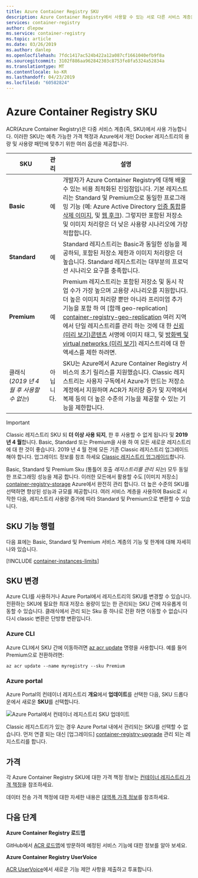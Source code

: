 ```yaml
---
title: Azure Container Registry SKU
description: Azure Container Registry에서 사용할 수 있는 서로 다른 서비스 계층을 비교합니다.
services: container-registry
author: dlepow
ms.service: container-registry
ms.topic: article
ms.date: 03/26/2019
ms.author: danlep
ms.openlocfilehash: 7fdc1417ac524b422a12a087cf1661040efb9f8a
ms.sourcegitcommit: 3102f886aa962842303c8753fe8fa5324a52834a
ms.translationtype: MT
ms.contentlocale: ko-KR
ms.lasthandoff: 04/23/2019
ms.locfileid: "60582824"
---
```

# <a name="azure-container-registry-skus"></a>Azure Container Registry SKU

ACR(Azure Container Registry)은 다중 서비스 계층(즉, SKU)에서 사용 가능합니다. 이러한 SKU는 예측 가능한 가격 책정과 Azure에서 개인 Docker 레지스트리의 용량 및 사용량 패턴에 맞추기 위한 여러 옵션을 제공합니다.

| SKU | 관리 | 설명 |
| --- | :-------: | ----------- |
| **Basic** | 예 | 개발자가 Azure Container Registry에 대해 배울 수 있는 비용 최적화된 진입점입니다. 기본 레지스트리는 Standard 및 Premium으로 동일한 프로그래밍 기능 (예: Azure Active Directory [인증 통합](container-registry-authentication.md#individual-login-with-azure-ad)를 [삭제 이미지][container-registry-delete], 및 [웹 후크][container-registry-webhook]). 그렇지만 포함된 저장소 및 이미지 처리량은 더 낮은 사용량 시나리오에 가장 적합합니다. |
| **Standard** | 예 | Standard 레지스트리는 Basic과 동일한 성능을 제공하되, 포함된 저장소 제한과 이미지 처리량은 더 높습니다. Standard 레지스트리는 대부분의 프로덕션 시나리오 요구를 충족합니다. |
| **Premium** | 예 | Premium 레지스트리는 포함된 저장소 및 동시 작업 수가 가장 높으며 고용량 시나리오를 지원합니다. 더 높은 이미지 처리량 뿐만 아니라 프리미엄 추가 기능을 포함 하 여 [함깨 geo-replication] [ container-registry-geo-replication] 여러 지역에서 단일 레지스트리를 관리 하는 것에 대 한 [신뢰 (미리 보기)콘텐츠](container-registry-content-trust.md) 서명에 이미지 태그, 및 [방화벽 및 virtual networks (미리 보기)](container-registry-vnet.md) 레지스트리에 대 한 액세스를 제한 하려면. |
|  클래식 (*2019 년 4 월 후 사용할 수 없는*) | 아닙니다. | SKU는 Azure에서 Azure Container Registry 서비스의 초기 릴리스를 지원했습니다. Classic 레지스트리는 사용자 구독에서 Azure가 만드는 저장소 계정에서 지원하며 ACR가 처리량 증가 및 지역에서 복제 등의 더 높은 수준의 기능을 제공할 수 있는 기능을 제한합니다. |

> [!IMPORTANT]
> Classic 레지스트리 SKU 되 **더 이상 사용 되지**, 한 후 사용할 수 없게 됩니다 및 **2019 년 4 월**합니다. Basic, Standard 또는 Premium을 사용 하 여 모든 새로운 레지스트리에 대 한 것이 좋습니다. 2019 년 4 월 전에 모든 기존 Classic 레지스트리 업그레이드 해야 합니다. 업그레이드 정보를 참조 하세요 [Classic 레지스트리 업그레이드][container-registry-upgrade]합니다.

Basic, Standard 및 Premium Sku (통틀어 호출 *레지스트리를 관리 되는*) 모두 동일한 프로그래밍 성능을 제공 합니다. 이러한 모든에서 활용할 수도 [이미지 저장소] [ container-registry-storage] Azure에서 완전히 관리 합니다. 더 높은 수준의 SKU를 선택하면 향상된 성능과 규모를 제공합니다. 여러 서비스 계층을 사용하여 Basic로 시작한 다음, 레지스트리 사용량 증가에 따라 Standard 및 Premium으로 변환할 수 있습니다.

## <a name="sku-feature-matrix"></a>SKU 기능 행렬

다음 표에는 Basic, Standard 및 Premium 서비스 계층의 기능 및 한계에 대해 자세히 나와 있습니다.

[!INCLUDE [container-instances-limits](../../includes/container-registry-limits.md)]

## <a name="changing-skus"></a>SKU 변경

Azure CLI를 사용하거나 Azure Portal에서 레지스트리의 SKU를 변경할 수 있습니다. 전환하는 SKU에 필요한 최대 저장소 용량이 있는 한 관리되는 SKU 간에 자유롭게 이동할 수 있습니다. 클래식에서 관리 되는 Sku 중 하나로 전환 하면 이동할 수 없습니다 다시 classic 변환은 단방향 변환입니다.

### <a name="azure-cli"></a>Azure CLI

Azure CLI에서 SKU 간에 이동하려면 [az acr update][az-acr-update] 명령을 사용합니다. 예를 들어 Premium으로 전환하려면:

```azurecli
az acr update --name myregistry --sku Premium
```

### <a name="azure-portal"></a>Azure portal

Azure Portal의 컨테이너 레지스트리 **개요**에서 **업데이트**를 선택한 다음, SKU 드롭다운에서 새로운 **SKU**를 선택합니다.

![Azure Portal에서 컨테이너 레지스트리 SKU 업데이트][update-registry-sku]

Classic 레지스트리가 있는 경우 Azure Portal 내에서 관리되는 SKU를 선택할 수 없습니다. 먼저 연결 되는 대신 [업그레이드] [ container-registry-upgrade] 관리 되는 레지스트리를 합니다.

## <a name="pricing"></a>가격

각 Azure Container Registry SKU에 대한 가격 책정 정보는 [컨테이너 레지스트리 가격 책정][container-registry-pricing]을 참조하세요.

데이터 전송 가격 책정에 대한 자세한 내용은 [대역폭 가격 정보](https://azure.microsoft.com/pricing/details/bandwidth/)를 참조하세요. 

## <a name="next-steps"></a>다음 단계

**Azure Container Registry 로드맵**

GitHub에서 [ACR 로드맵][acr-roadmap]에 방문하여 예정된 서비스 기능에 대한 정보를 알아 보세요.

**Azure Container Registry UserVoice**

[ACR UserVoice][container-registry-uservoice]에서 새로운 기능 제안 사항을 제출하고 투표합니다.

<!-- IMAGES -->
[update-registry-sku]: ./media/container-registry-skus/update-registry-sku.png

<!-- LINKS - External -->
[acr-roadmap]: https://aka.ms/acr/roadmap
[container-registry-pricing]: https://azure.microsoft.com/pricing/details/container-registry/
[container-registry-uservoice]: https://feedback.azure.com/forums/903958-azure-container-registry

<!-- LINKS - Internal -->
[az-acr-update]: /cli/azure/acr#az-acr-update
[container-registry-geo-replication]: container-registry-geo-replication.md
[container-registry-upgrade]: container-registry-upgrade.md
[container-registry-storage]: container-registry-storage.md
[container-registry-delete]: container-registry-delete.md
[container-registry-webhook]: container-registry-webhook.md
